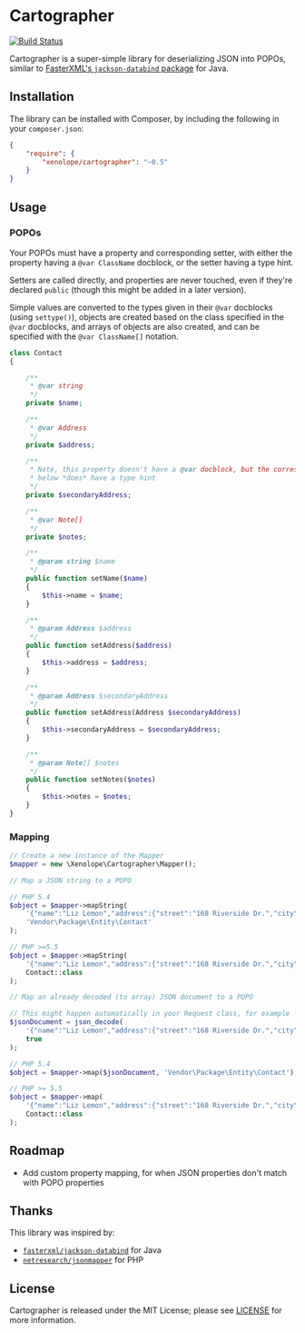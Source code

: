 Cartographer
============

[![Build Status](https://travis-ci.org/jonjomckay/cartographer.svg)](https://travis-ci.org/jonjomckay/cartographer)

Cartographer is a super-simple library for deserializing JSON into POPOs, similar to [FasterXML's `jackson-databind` package](https://github.com/FasterXML/jackson-databind) for Java.

## Installation

The library can be installed with Composer, by including the following in your `composer.json`:

```json
{
    "require": {
        "xenolope/cartographer": "~0.5"
    }
}
```

## Usage

### POPOs

Your POPOs must have a property and corresponding setter, with either the property having a `@var ClassName` docblock, or the setter having a type hint.

Setters are called directly, and properties are never touched, even if they're declared `public` (though this might be added in a later version).

Simple values are converted to the types given in their `@var` docblocks (using `settype()`), objects are created based on the class specified in the `@var` docblocks, and arrays of objects are also created, and can be specified with the `@var ClassName[]` notation.

```php
class Contact
{

    /**
     * @var string
     */
    private $name;

    /**
     * @var Address
     */
    private $address;

    /**
     * Note, this property doesn't have a @var docblock, but the corresponding setter
     * below *does* have a type hint
     */
    private $secondaryAddress;

    /**
     * @var Note[]
     */
    private $notes;

    /**
     * @param string $name
     */
    public function setName($name)
    {
        $this->name = $name;
    }

    /**
     * @param Address $address
     */
    public function setAddress($address)
    {
        $this->address = $address;
    }

    /**
     * @param Address $secondaryAddress
     */
    public function setAddress(Address $secondaryAddress)
    {
        $this->secondaryAddress = $secondaryAddress;
    }

    /**
     * @param Note[] $notes
     */
    public function setNotes($notes)
    {
        $this->notes = $notes;
    }
}
```

### Mapping

```php
// Create a new instance of the Mapper
$mapper = new \Xenolope\Cartographer\Mapper();

// Map a JSON string to a POPO

// PHP 5.4
$object = $mapper->mapString(
    '{"name":"Liz Lemon","address":{"street":"168 Riverside Dr.","city":"New York"}}',
    'Vendor\Package\Entity\Contact'
);

// PHP >=5.5
$object = $mapper->mapString(
    '{"name":"Liz Lemon","address":{"street":"168 Riverside Dr.","city":"New York"}}',
    Contact::class
);

// Map an already decoded (to array) JSON document to a POPO

// This might happen automatically in your Request class, for example
$jsonDocument = json_decode(
    '{"name":"Liz Lemon","address":{"street":"168 Riverside Dr.","city":"New York"}}',
    true
);

// PHP 5.4
$object = $mapper->map($jsonDocument, 'Vendor\Package\Entity\Contact');

// PHP >= 5.5
$object = $mapper->map(
    '{"name":"Liz Lemon","address":{"street":"168 Riverside Dr.","city":"New York"}}',
    Contact::class
);
```

## Roadmap

* Add custom property mapping, for when JSON properties don't match with POPO properties

## Thanks

This library was inspired by:

* [`fasterxml/jackson-databind`](https://github.com/FasterXML/jackson-databind) for Java
* [`netresearch/jsonmapper`](https://github.com/netresearch/jsonmapper) for PHP

## License

Cartographer is released under the MIT License; please see [LICENSE](LICENSE) for more information.